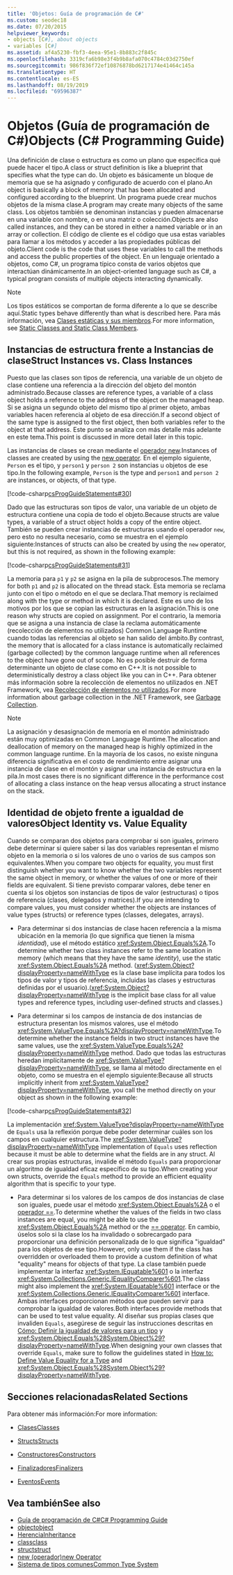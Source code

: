 ```yaml
---
title: 'Objetos: Guía de programación de C#'
ms.custom: seodec18
ms.date: 07/20/2015
helpviewer_keywords:
- objects [C#], about objects
- variables [C#]
ms.assetid: af4a5230-fbf3-4eea-95e1-8b883c2f845c
ms.openlocfilehash: 3319cfa6b98e3f4b9b8afa070c4784c03d2750ef
ms.sourcegitcommit: 986f836f72ef10876878bd6217174e41464c145a
ms.translationtype: HT
ms.contentlocale: es-ES
ms.lasthandoff: 08/19/2019
ms.locfileid: "69596387"
---
```

# <a name="objects-c-programming-guide"></a><span data-ttu-id="aaaaf-102">Objetos (Guía de programación de C#)</span><span class="sxs-lookup"><span data-stu-id="aaaaf-102">Objects (C# Programming Guide)</span></span>
<span data-ttu-id="aaaaf-103">Una definición de clase o estructura es como un plano que especifica qué puede hacer el tipo.</span><span class="sxs-lookup"><span data-stu-id="aaaaf-103">A class or struct definition is like a blueprint that specifies what the type can do.</span></span> <span data-ttu-id="aaaaf-104">Un objeto es básicamente un bloque de memoria que se ha asignado y configurado de acuerdo con el plano.</span><span class="sxs-lookup"><span data-stu-id="aaaaf-104">An object is basically a block of memory that has been allocated and configured according to the blueprint.</span></span> <span data-ttu-id="aaaaf-105">Un programa puede crear muchos objetos de la misma clase.</span><span class="sxs-lookup"><span data-stu-id="aaaaf-105">A program may create many objects of the same class.</span></span> <span data-ttu-id="aaaaf-106">Los objetos también se denominan instancias y pueden almacenarse en una variable con nombre, o en una matriz o colección.</span><span class="sxs-lookup"><span data-stu-id="aaaaf-106">Objects are also called instances, and they can be stored in either a named variable or in an array or collection.</span></span> <span data-ttu-id="aaaaf-107">El código de cliente es el código que usa estas variables para llamar a los métodos y acceder a las propiedades públicas del objeto.</span><span class="sxs-lookup"><span data-stu-id="aaaaf-107">Client code is the code that uses these variables to call the methods and access the public properties of the object.</span></span> <span data-ttu-id="aaaaf-108">En un lenguaje orientado a objetos, como C#, un programa típico consta de varios objetos que interactúan dinámicamente.</span><span class="sxs-lookup"><span data-stu-id="aaaaf-108">In an object-oriented language such as C#, a typical program consists of multiple objects interacting dynamically.</span></span>  
  
> [!NOTE]
> <span data-ttu-id="aaaaf-109">Los tipos estáticos se comportan de forma diferente a lo que se describe aquí.</span><span class="sxs-lookup"><span data-stu-id="aaaaf-109">Static types behave differently than what is described here.</span></span> <span data-ttu-id="aaaaf-110">Para más información, vea [Clases estáticas y sus miembros](./static-classes-and-static-class-members.md).</span><span class="sxs-lookup"><span data-stu-id="aaaaf-110">For more information, see [Static Classes and Static Class Members](./static-classes-and-static-class-members.md).</span></span>
  
## <a name="struct-instances-vs-class-instances"></a><span data-ttu-id="aaaaf-111">Instancias de estructura frente a Instancias de clase</span><span class="sxs-lookup"><span data-stu-id="aaaaf-111">Struct Instances vs. Class Instances</span></span>  
 <span data-ttu-id="aaaaf-112">Puesto que las clases son tipos de referencia, una variable de un objeto de clase contiene una referencia a la dirección del objeto del montón administrado.</span><span class="sxs-lookup"><span data-stu-id="aaaaf-112">Because classes are reference types, a variable of a class object holds a reference to the address of the object on the managed heap.</span></span> <span data-ttu-id="aaaaf-113">Si se asigna un segundo objeto del mismo tipo al primer objeto, ambas variables hacen referencia al objeto de esa dirección.</span><span class="sxs-lookup"><span data-stu-id="aaaaf-113">If a second object of the same type is assigned to the first object, then both variables refer to the object at that address.</span></span> <span data-ttu-id="aaaaf-114">Este punto se analiza con más detalle más adelante en este tema.</span><span class="sxs-lookup"><span data-stu-id="aaaaf-114">This point is discussed in more detail later in this topic.</span></span>  
  
 <span data-ttu-id="aaaaf-115">Las instancias de clases se crean mediante el [operador new](../../language-reference/operators/new-operator.md).</span><span class="sxs-lookup"><span data-stu-id="aaaaf-115">Instances of classes are created by using the [new operator](../../language-reference/operators/new-operator.md).</span></span> <span data-ttu-id="aaaaf-116">En el ejemplo siguiente, `Person` es el tipo, y `person1` y `person 2` son instancias u objetos de ese tipo.</span><span class="sxs-lookup"><span data-stu-id="aaaaf-116">In the following example, `Person` is the type and `person1` and `person 2` are instances, or objects, of that type.</span></span>  
  
 [!code-csharp[csProgGuideStatements#30](~/samples/snippets/csharp/VS_Snippets_VBCSharp/csProgGuideStatements/CS/Statements.cs#30)]  
  
 <span data-ttu-id="aaaaf-117">Dado que las estructuras son tipos de valor, una variable de un objeto de estructura contiene una copia de todo el objeto.</span><span class="sxs-lookup"><span data-stu-id="aaaaf-117">Because structs are value types, a variable of a struct object holds a copy of the entire object.</span></span> <span data-ttu-id="aaaaf-118">También se pueden crear instancias de estructuras usando el operador `new`, pero esto no resulta necesario, como se muestra en el ejemplo siguiente:</span><span class="sxs-lookup"><span data-stu-id="aaaaf-118">Instances of structs can also be created by using the `new` operator, but this is not required, as shown in the following example:</span></span>  
  
 [!code-csharp[csProgGuideStatements#31](~/samples/snippets/csharp/VS_Snippets_VBCSharp/csProgGuideStatements/CS/Statements.cs#31)]  
  
 <span data-ttu-id="aaaaf-119">La memoria para `p1` y `p2` se asigna en la pila de subprocesos.</span><span class="sxs-lookup"><span data-stu-id="aaaaf-119">The memory for both `p1` and `p2` is allocated on the thread stack.</span></span> <span data-ttu-id="aaaaf-120">Esta memoria se reclama junto con el tipo o método en el que se declara.</span><span class="sxs-lookup"><span data-stu-id="aaaaf-120">That memory is reclaimed along with the type or method in which it is declared.</span></span> <span data-ttu-id="aaaaf-121">Este es uno de los motivos por los que se copian las estructuras en la asignación.</span><span class="sxs-lookup"><span data-stu-id="aaaaf-121">This is one reason why structs are copied on assignment.</span></span> <span data-ttu-id="aaaaf-122">Por el contrario, la memoria que se asigna a una instancia de clase la reclama automáticamente (recolección de elementos no utilizados) Common Language Runtime cuando todas las referencias al objeto se han salido del ámbito.</span><span class="sxs-lookup"><span data-stu-id="aaaaf-122">By contrast, the memory that is allocated for a class instance is automatically reclaimed (garbage collected) by the common language runtime when all references to the object have gone out of scope.</span></span> <span data-ttu-id="aaaaf-123">No es posible destruir de forma determinante un objeto de clase como en C++.</span><span class="sxs-lookup"><span data-stu-id="aaaaf-123">It is not possible to deterministically destroy a class object like you can in C++.</span></span> <span data-ttu-id="aaaaf-124">Para obtener más información sobre la recolección de elementos no utilizados en .NET Framework, vea [Recolección de elementos no utilizados](../../../standard/garbage-collection/index.md).</span><span class="sxs-lookup"><span data-stu-id="aaaaf-124">For more information about garbage collection in the .NET Framework, see [Garbage Collection](../../../standard/garbage-collection/index.md).</span></span>  
  
> [!NOTE]
> <span data-ttu-id="aaaaf-125">La asignación y desasignación de memoria en el montón administrado están muy optimizadas en Common Language Runtime.</span><span class="sxs-lookup"><span data-stu-id="aaaaf-125">The allocation and deallocation of memory on the managed heap is highly optimized in the common language runtime.</span></span> <span data-ttu-id="aaaaf-126">En la mayoría de los casos, no existe ninguna diferencia significativa en el costo de rendimiento entre asignar una instancia de clase en el montón y asignar una instancia de estructura en la pila.</span><span class="sxs-lookup"><span data-stu-id="aaaaf-126">In most cases there is no significant difference in the performance cost of allocating a class instance on the heap versus allocating a struct instance on the stack.</span></span>
  
## <a name="object-identity-vs-value-equality"></a><span data-ttu-id="aaaaf-127">Identidad de objeto frente a igualdad de valores</span><span class="sxs-lookup"><span data-stu-id="aaaaf-127">Object Identity vs. Value Equality</span></span>  
 <span data-ttu-id="aaaaf-128">Cuando se comparan dos objetos para comprobar si son iguales, primero debe determinar si quiere saber si las dos variables representan el mismo objeto en la memoria o si los valores de uno o varios de sus campos son equivalentes.</span><span class="sxs-lookup"><span data-stu-id="aaaaf-128">When you compare two objects for equality, you must first distinguish whether you want to know whether the two variables represent the same object in memory, or whether the values of one or more of their fields are equivalent.</span></span> <span data-ttu-id="aaaaf-129">Si tiene previsto comparar valores, debe tener en cuenta si los objetos son instancias de tipos de valor (estructuras) o tipos de referencia (clases, delegados y matrices).</span><span class="sxs-lookup"><span data-stu-id="aaaaf-129">If you are intending to compare values, you must consider whether the objects are instances of value types (structs) or reference types (classes, delegates, arrays).</span></span>  
  
- <span data-ttu-id="aaaaf-130">Para determinar si dos instancias de clase hacen referencia a la misma ubicación en la memoria (lo que significa que tienen la misma *identidad*), use el método estático <xref:System.Object.Equals%2A>.</span><span class="sxs-lookup"><span data-stu-id="aaaaf-130">To determine whether two class instances refer to the same location in memory (which means that they have the same *identity*), use the static <xref:System.Object.Equals%2A> method.</span></span> <span data-ttu-id="aaaaf-131">(<xref:System.Object?displayProperty=nameWithType> es la clase base implícita para todos los tipos de valor y tipos de referencia, incluidas las clases y estructuras definidas por el usuario).</span><span class="sxs-lookup"><span data-stu-id="aaaaf-131">(<xref:System.Object?displayProperty=nameWithType> is the implicit base class for all value types and reference types, including user-defined structs and classes.)</span></span>  
  
- <span data-ttu-id="aaaaf-132">Para determinar si los campos de instancia de dos instancias de estructura presentan los mismos valores, use el método <xref:System.ValueType.Equals%2A?displayProperty=nameWithType>.</span><span class="sxs-lookup"><span data-stu-id="aaaaf-132">To determine whether the instance fields in two struct instances have the same values, use the <xref:System.ValueType.Equals%2A?displayProperty=nameWithType> method.</span></span> <span data-ttu-id="aaaaf-133">Dado que todas las estructuras heredan implícitamente de <xref:System.ValueType?displayProperty=nameWithType>, se llama al método directamente en el objeto, como se muestra en el ejemplo siguiente:</span><span class="sxs-lookup"><span data-stu-id="aaaaf-133">Because all structs implicitly inherit from <xref:System.ValueType?displayProperty=nameWithType>, you call the method directly on your object as shown in the following example:</span></span>  
  
 [!code-csharp[csProgGuideStatements#32](~/samples/snippets/csharp/VS_Snippets_VBCSharp/csProgGuideStatements/CS/Statements.cs#32)]  
  
 <span data-ttu-id="aaaaf-134">La implementación <xref:System.ValueType?displayProperty=nameWithType> de `Equals` usa la reflexión porque debe poder determinar cuáles son los campos en cualquier estructura.</span><span class="sxs-lookup"><span data-stu-id="aaaaf-134">The <xref:System.ValueType?displayProperty=nameWithType> implementation of `Equals` uses reflection because it must be able to determine what the fields are in any struct.</span></span> <span data-ttu-id="aaaaf-135">Al crear sus propias estructuras, invalide el método `Equals` para proporcionar un algoritmo de igualdad eficaz específico de su tipo.</span><span class="sxs-lookup"><span data-stu-id="aaaaf-135">When creating your own structs, override the `Equals` method to provide an efficient equality algorithm that is specific to your type.</span></span>  
  
- <span data-ttu-id="aaaaf-136">Para determinar si los valores de los campos de dos instancias de clase son iguales, puede usar el método <xref:System.Object.Equals%2A> o el [operador ==](../../language-reference/operators/equality-operators.md#equality-operator-).</span><span class="sxs-lookup"><span data-stu-id="aaaaf-136">To determine whether the values of the fields in two class instances are equal, you might be able to use the <xref:System.Object.Equals%2A> method or the [== operator](../../language-reference/operators/equality-operators.md#equality-operator-).</span></span> <span data-ttu-id="aaaaf-137">En cambio, úselos solo si la clase los ha invalidado o sobrecargado para proporcionar una definición personalizada de lo que significa "igualdad" para los objetos de ese tipo.</span><span class="sxs-lookup"><span data-stu-id="aaaaf-137">However, only use them if the class has overridden or overloaded them to provide a custom definition of what "equality" means for objects of that type.</span></span> <span data-ttu-id="aaaaf-138">La clase también puede implementar la interfaz <xref:System.IEquatable%601> o la interfaz <xref:System.Collections.Generic.IEqualityComparer%601>.</span><span class="sxs-lookup"><span data-stu-id="aaaaf-138">The class might also implement the <xref:System.IEquatable%601> interface or the <xref:System.Collections.Generic.IEqualityComparer%601> interface.</span></span> <span data-ttu-id="aaaaf-139">Ambas interfaces proporcionan métodos que pueden servir para comprobar la igualdad de valores.</span><span class="sxs-lookup"><span data-stu-id="aaaaf-139">Both interfaces provide methods that can be used to test value equality.</span></span> <span data-ttu-id="aaaaf-140">Al diseñar sus propias clases que invaliden `Equals`, asegúrese de seguir las instrucciones descritas en [Cómo: Definir la igualdad de valores para un tipo](../statements-expressions-operators/how-to-define-value-equality-for-a-type.md) y <xref:System.Object.Equals%28System.Object%29?displayProperty=nameWithType>.</span><span class="sxs-lookup"><span data-stu-id="aaaaf-140">When designing your own classes that override `Equals`, make sure to follow the guidelines stated in [How to: Define Value Equality for a Type](../statements-expressions-operators/how-to-define-value-equality-for-a-type.md) and <xref:System.Object.Equals%28System.Object%29?displayProperty=nameWithType>.</span></span>  
  
## <a name="related-sections"></a><span data-ttu-id="aaaaf-141">Secciones relacionadas</span><span class="sxs-lookup"><span data-stu-id="aaaaf-141">Related Sections</span></span>  
 <span data-ttu-id="aaaaf-142">Para obtener más información:</span><span class="sxs-lookup"><span data-stu-id="aaaaf-142">For more information:</span></span>  
  
- [<span data-ttu-id="aaaaf-143">Clases</span><span class="sxs-lookup"><span data-stu-id="aaaaf-143">Classes</span></span>](./classes.md)  
  
- [<span data-ttu-id="aaaaf-144">Structs</span><span class="sxs-lookup"><span data-stu-id="aaaaf-144">Structs</span></span>](./structs.md)  
  
- [<span data-ttu-id="aaaaf-145">Constructores</span><span class="sxs-lookup"><span data-stu-id="aaaaf-145">Constructors</span></span>](./constructors.md)  
  
- [<span data-ttu-id="aaaaf-146">Finalizadores</span><span class="sxs-lookup"><span data-stu-id="aaaaf-146">Finalizers</span></span>](./destructors.md)  
  
- [<span data-ttu-id="aaaaf-147">Eventos</span><span class="sxs-lookup"><span data-stu-id="aaaaf-147">Events</span></span>](../events/index.md)  
  
## <a name="see-also"></a><span data-ttu-id="aaaaf-148">Vea también</span><span class="sxs-lookup"><span data-stu-id="aaaaf-148">See also</span></span>

- [<span data-ttu-id="aaaaf-149">Guía de programación de C#</span><span class="sxs-lookup"><span data-stu-id="aaaaf-149">C# Programming Guide</span></span>](../index.md)
- [<span data-ttu-id="aaaaf-150">object</span><span class="sxs-lookup"><span data-stu-id="aaaaf-150">object</span></span>](../../language-reference/keywords/object.md)
- [<span data-ttu-id="aaaaf-151">Herencia</span><span class="sxs-lookup"><span data-stu-id="aaaaf-151">Inheritance</span></span>](./inheritance.md)
- [<span data-ttu-id="aaaaf-152">class</span><span class="sxs-lookup"><span data-stu-id="aaaaf-152">class</span></span>](../../language-reference/keywords/class.md)
- [<span data-ttu-id="aaaaf-153">struct</span><span class="sxs-lookup"><span data-stu-id="aaaaf-153">struct</span></span>](../../language-reference/keywords/struct.md)
- [<span data-ttu-id="aaaaf-154">new (operador)</span><span class="sxs-lookup"><span data-stu-id="aaaaf-154">new Operator</span></span>](../../language-reference/operators/new-operator.md)
- [<span data-ttu-id="aaaaf-155">Sistema de tipos comunes</span><span class="sxs-lookup"><span data-stu-id="aaaaf-155">Common Type System</span></span>](../../../standard/base-types/common-type-system.md)
